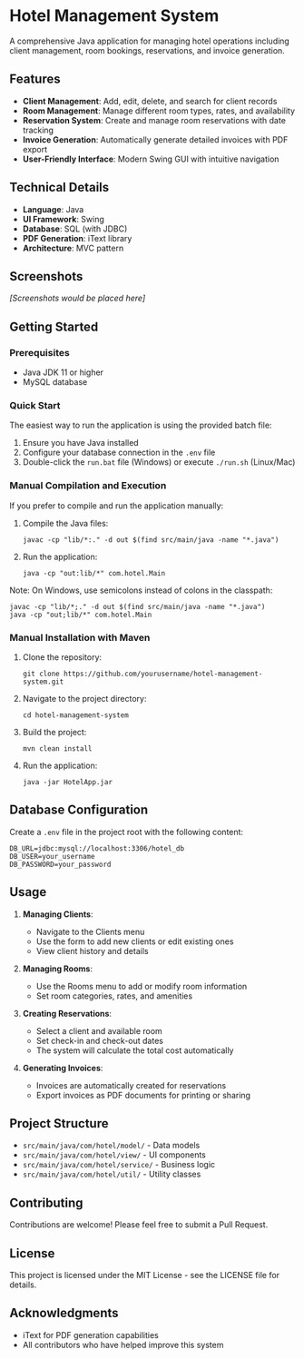 # Hotel Management System

A comprehensive Java application for managing hotel operations including client management, room bookings, reservations, and invoice generation.

## Features

- **Client Management**: Add, edit, delete, and search for client records
- **Room Management**: Manage different room types, rates, and availability
- **Reservation System**: Create and manage room reservations with date tracking
- **Invoice Generation**: Automatically generate detailed invoices with PDF export
- **User-Friendly Interface**: Modern Swing GUI with intuitive navigation

## Technical Details

- **Language**: Java
- **UI Framework**: Swing
- **Database**: SQL (with JDBC)
- **PDF Generation**: iText library
- **Architecture**: MVC pattern

## Screenshots

*[Screenshots would be placed here]*

## Getting Started

### Prerequisites

- Java JDK 11 or higher
- MySQL database

### Quick Start

The easiest way to run the application is using the provided batch file:

1. Ensure you have Java installed
2. Configure your database connection in the `.env` file
3. Double-click the `run.bat` file (Windows) or execute `./run.sh` (Linux/Mac)

### Manual Compilation and Execution

If you prefer to compile and run the application manually:

1. Compile the Java files:
   ```
   javac -cp "lib/*:." -d out $(find src/main/java -name "*.java")
   ```

2. Run the application:
   ```
   java -cp "out:lib/*" com.hotel.Main
   ```

Note: On Windows, use semicolons instead of colons in the classpath:
```
javac -cp "lib/*;." -d out $(find src/main/java -name "*.java")
java -cp "out;lib/*" com.hotel.Main
```

### Manual Installation with Maven

1. Clone the repository:
   ```
   git clone https://github.com/yourusername/hotel-management-system.git
   ```

2. Navigate to the project directory:
   ```
   cd hotel-management-system
   ```

3. Build the project:
   ```
   mvn clean install
   ```

4. Run the application:
   ```
   java -jar HotelApp.jar
   ```

## Database Configuration

Create a `.env` file in the project root with the following content:
```
DB_URL=jdbc:mysql://localhost:3306/hotel_db
DB_USER=your_username
DB_PASSWORD=your_password
```

## Usage

1. **Managing Clients**:
   - Navigate to the Clients menu
   - Use the form to add new clients or edit existing ones
   - View client history and details

2. **Managing Rooms**:
   - Use the Rooms menu to add or modify room information
   - Set room categories, rates, and amenities

3. **Creating Reservations**:
   - Select a client and available room
   - Set check-in and check-out dates
   - The system will calculate the total cost automatically

4. **Generating Invoices**:
   - Invoices are automatically created for reservations
   - Export invoices as PDF documents for printing or sharing

## Project Structure

- `src/main/java/com/hotel/model/` - Data models
- `src/main/java/com/hotel/view/` - UI components
- `src/main/java/com/hotel/service/` - Business logic
- `src/main/java/com/hotel/util/` - Utility classes

## Contributing

Contributions are welcome! Please feel free to submit a Pull Request.

## License

This project is licensed under the MIT License - see the LICENSE file for details.

## Acknowledgments

- iText for PDF generation capabilities
- All contributors who have helped improve this system